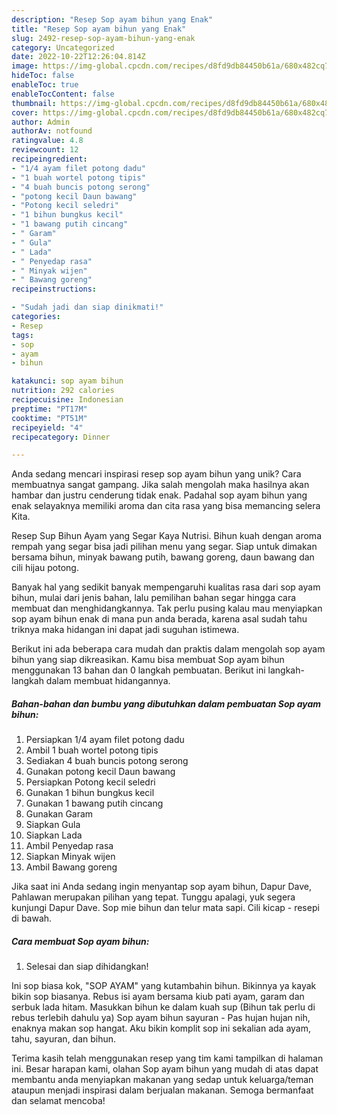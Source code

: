 ```yaml
---
description: "Resep Sop ayam bihun yang Enak"
title: "Resep Sop ayam bihun yang Enak"
slug: 2492-resep-sop-ayam-bihun-yang-enak
category: Uncategorized
date: 2022-10-22T12:26:04.814Z
image: https://img-global.cpcdn.com/recipes/d8fd9db84450b61a/680x482cq70/sop-ayam-bihun-foto-resep-utama.jpg
hideToc: false
enableToc: true
enableTocContent: false
thumbnail: https://img-global.cpcdn.com/recipes/d8fd9db84450b61a/680x482cq70/sop-ayam-bihun-foto-resep-utama.jpg
cover: https://img-global.cpcdn.com/recipes/d8fd9db84450b61a/680x482cq70/sop-ayam-bihun-foto-resep-utama.jpg
author: Admin
authorAv: notfound
ratingvalue: 4.8
reviewcount: 12
recipeingredient:
- "1/4 ayam filet potong dadu"
- "1 buah wortel potong tipis"
- "4 buah buncis potong serong"
- "potong kecil Daun bawang"
- "Potong kecil seledri"
- "1 bihun bungkus kecil"
- "1 bawang putih cincang"
- " Garam"
- " Gula"
- " Lada"
- " Penyedap rasa"
- " Minyak wijen"
- " Bawang goreng"
recipeinstructions:

- "Sudah jadi dan siap dinikmati!"
categories:
- Resep
tags:
- sop
- ayam
- bihun

katakunci: sop ayam bihun 
nutrition: 292 calories
recipecuisine: Indonesian
preptime: "PT17M"
cooktime: "PT51M"
recipeyield: "4"
recipecategory: Dinner

---
```





Anda sedang mencari inspirasi resep sop ayam bihun yang unik? Cara membuatnya sangat gampang. Jika salah mengolah maka hasilnya akan hambar dan justru cenderung tidak enak. Padahal sop ayam bihun yang enak selayaknya memiliki aroma dan cita rasa yang bisa memancing selera Kita.





Resep Sup Bihun Ayam yang Segar Kaya Nutrisi. Bihun kuah dengan aroma rempah yang segar bisa jadi pilihan menu yang segar. Siap untuk dimakan bersama bihun, minyak bawang putih, bawang goreng, daun bawang dan cili hijau potong.

Banyak hal yang sedikit banyak mempengaruhi kualitas rasa dari sop ayam bihun, mulai dari jenis bahan, lalu pemilihan bahan segar hingga cara membuat dan menghidangkannya. Tak perlu pusing kalau mau menyiapkan sop ayam bihun enak di mana pun anda berada, karena asal sudah tahu triknya maka hidangan ini dapat jadi suguhan istimewa.






Berikut ini ada beberapa cara mudah dan praktis dalam mengolah sop ayam bihun yang siap dikreasikan. Kamu bisa membuat Sop ayam bihun menggunakan 13 bahan dan 0 langkah pembuatan. Berikut ini langkah-langkah dalam membuat hidangannya.

<!--inarticleads1-->

##### Bahan-bahan dan bumbu yang dibutuhkan dalam pembuatan Sop ayam bihun:

1. Persiapkan 1/4 ayam filet potong dadu
1. Ambil 1 buah wortel potong tipis
1. Sediakan 4 buah buncis potong serong
1. Gunakan potong kecil Daun bawang
1. Persiapkan Potong kecil seledri
1. Gunakan 1 bihun bungkus kecil
1. Gunakan 1 bawang putih cincang
1. Gunakan  Garam
1. Siapkan  Gula
1. Siapkan  Lada
1. Ambil  Penyedap rasa
1. Siapkan  Minyak wijen
1. Ambil  Bawang goreng


Jika saat ini Anda sedang ingin menyantap sop ayam bihun, Dapur Dave, Pahlawan merupakan pilihan yang tepat. Tunggu apalagi, yuk segera kunjungi Dapur Dave. Sop mie bihun dan telur mata sapi. Cili kicap - resepi di bawah. 

<!--inarticleads2-->

##### Cara membuat Sop ayam bihun:


1. Selesai dan siap dihidangkan!

Ini sop biasa kok, &#34;SOP AYAM&#34; yang kutambahin bihun. Bikinnya ya kayak bikin sop biasanya. Rebus isi ayam bersama kiub pati ayam, garam dan serbuk lada hitam. Masukkan bihun ke dalam kuah sup (Bihun tak perlu di rebus terlebih dahulu ya) Sop ayam bihun sayuran - Pas hujan hujan nih, enaknya makan sop hangat. Aku bikin komplit sop ini sekalian ada ayam, tahu, sayuran, dan bihun. 

Terima kasih telah menggunakan resep yang tim kami tampilkan di halaman ini. Besar harapan kami, olahan Sop ayam bihun yang mudah di atas dapat membantu anda menyiapkan makanan yang sedap untuk keluarga/teman ataupun menjadi inspirasi dalam berjualan makanan. Semoga bermanfaat dan selamat mencoba!

